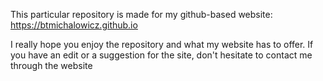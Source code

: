 This particular repository is made for my github-based website: https://btmichalowicz.github.io


I really hope you enjoy the repository and what my website has to offer. If you have an edit or a suggestion for the site, don't hesitate to contact me through the website
